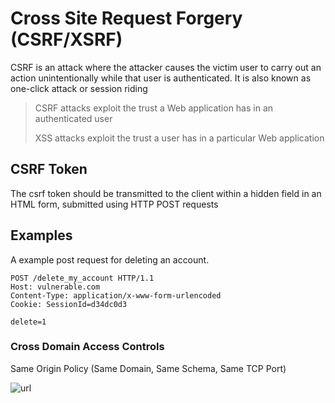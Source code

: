 # Cross Site Request Forgery (CSRF/XSRF)

CSRF is an attack where the attacker causes the victim user to carry out an action unintentionally while that user is authenticated.
It is also known as one-click attack or session riding


> CSRF attacks exploit the trust a Web application has in an authenticated user
>
> XSS attacks exploit the trust a user has in a particular Web application


## CSRF Token

The csrf token should be transmitted to the client within a hidden field in an HTML form, submitted using HTTP POST requests

## Examples

A example post request for deleting an account.
```
POST /delete_my_account HTTP/1.1
Host: vulnerable.com
Content-Type: application/x-www-form-urlencoded
Cookie: SessionId=d34dc0d3

delete=1
```

### Cross Domain Access Controls

Same Origin Policy (Same Domain, Same Schema, Same TCP Port)

![url](https://github.com/fy0d-0r/notes/blob/main/web/fundamentals/images/url.png)





